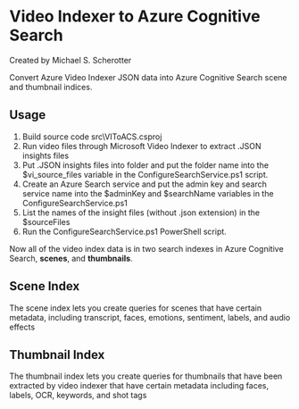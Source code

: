 # Video Indexer to Azure Cognitive Search
Created by Michael S. Scherotter

Convert Azure Video Indexer JSON data into Azure Cognitive Search scene and thumbnail indices.

## Usage
1. Build source code src\VIToACS.csproj
2. Run video files through Microsoft Video Indexer to extract .JSON insights files
3. Put .JSON insights files into folder and put the folder name into the $vi_source_files variable in the ConfigureSearchService.ps1 script. 
4. Create an Azure Search service and put the admin key and search service name into the $adminKey and $searchName variables in the  ConfigureSearchService.ps1
5. List the names of the insight files (without .json extension) in the $sourceFiles
6. Run the ConfigureSearchService.ps1 PowerShell script.

Now all of the video index data is in two search indexes in Azure Cognitive Search, **scenes**, and **thumbnails**. 

## Scene Index
The scene index lets you create queries for scenes that have certain metadata, including transcript, faces, emotions, sentiment, labels, and audio effects

## Thumbnail Index
The thumbnail index lets you create queries for thumbnails that have been extracted by video indexer that have certain metadata including faces, labels, OCR, keywords, and shot tags 
